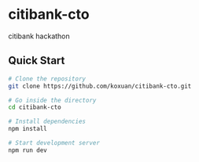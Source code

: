 # citibank-cto
citibank hackathon


## Quick Start

```bash
# Clone the repository
git clone https://github.com/koxuan/citibank-cto.git

# Go inside the directory
cd citibank-cto

# Install dependencies
npm install

# Start development server
npm run dev


```
